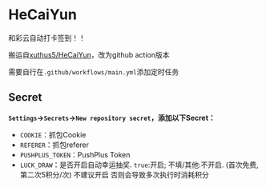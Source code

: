 # HeCaiYun

和彩云自动打卡签到！！

搬运自[xuthus5/HeCaiYun](https://github.com/xuthus5/HeCaiYun)，改为github action版本

需要自行在`.github/workflows/main.yml`添加定时任务

## Secret

**`Settings`->`Secrets`->`New repository secret`，添加以下Secret：**
- `COOKIE`：抓包Cookie
- `REFERER`：抓包referer
- `PUSHPLUS_TOKEN`：PushPlus Token
- `LUCK_DRAW`：是否开启自动幸运抽奖. `true`:开启; 不填/其他:不开启. (首次免费, 第二次5积分/次) 不建议开启 否则会导致多次执行时消耗积分
